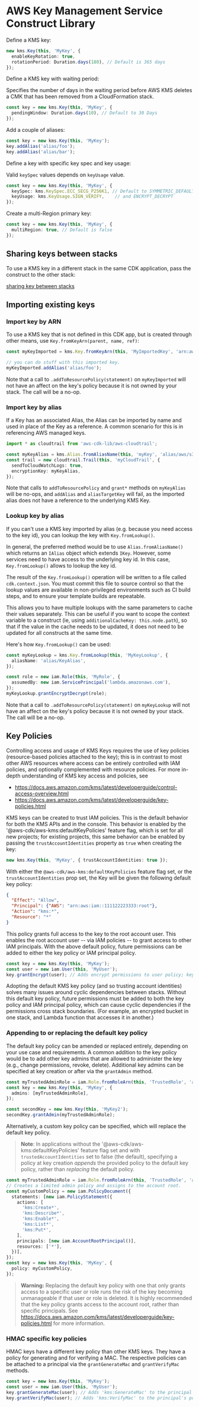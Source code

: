 # AWS Key Management Service Construct Library


Define a KMS key:

```ts
new kms.Key(this, 'MyKey', {
  enableKeyRotation: true,
  rotationPeriod: Duration.days(180), // Default is 365 days
});
```

Define a KMS key with waiting period:

Specifies the number of days in the waiting period before AWS KMS deletes a CMK that has been removed from a CloudFormation stack.

```ts
const key = new kms.Key(this, 'MyKey', {
  pendingWindow: Duration.days(10), // Default to 30 Days
});
```


Add a couple of aliases:

```ts
const key = new kms.Key(this, 'MyKey');
key.addAlias('alias/foo');
key.addAlias('alias/bar');
```


Define a key with specific key spec and key usage:

Valid `keySpec` values depends on `keyUsage` value.

```ts
const key = new kms.Key(this, 'MyKey', {
  keySpec: kms.KeySpec.ECC_SECG_P256K1, // Default to SYMMETRIC_DEFAULT
  keyUsage: kms.KeyUsage.SIGN_VERIFY,    // and ENCRYPT_DECRYPT
});
```


Create a multi-Region primary key:

```ts
const key = new kms.Key(this, 'MyKey', {
  multiRegion: true, // Default is false
});
```

## Sharing keys between stacks

To use a KMS key in a different stack in the same CDK application,
pass the construct to the other stack:

[sharing key between stacks](test/integ.key-sharing.lit.ts)


## Importing existing keys

### Import key by ARN

To use a KMS key that is not defined in this CDK app, but is created through other means, use
`Key.fromKeyArn(parent, name, ref)`:

```ts
const myKeyImported = kms.Key.fromKeyArn(this, 'MyImportedKey', 'arn:aws:...');

// you can do stuff with this imported key.
myKeyImported.addAlias('alias/foo');
```

Note that a call to `.addToResourcePolicy(statement)` on `myKeyImported` will not have
an affect on the key's policy because it is not owned by your stack. The call
will be a no-op.

### Import key by alias

If a Key has an associated Alias, the Alias can be imported by name and used in place
of the Key as a reference. A common scenario for this is in referencing AWS managed keys.

```ts
import * as cloudtrail from 'aws-cdk-lib/aws-cloudtrail';

const myKeyAlias = kms.Alias.fromAliasName(this, 'myKey', 'alias/aws/s3');
const trail = new cloudtrail.Trail(this, 'myCloudTrail', {
  sendToCloudWatchLogs: true,
  encryptionKey: myKeyAlias,
});
```

Note that calls to `addToResourcePolicy` and `grant*` methods on `myKeyAlias` will be
no-ops, and `addAlias` and `aliasTargetKey` will fail, as the imported alias does not
have a reference to the underlying KMS Key.

### Lookup key by alias

If you can't use a KMS key imported by alias (e.g. because you need access to the key id), you can lookup the key with `Key.fromLookup()`.

In general, the preferred method would be to use `Alias.fromAliasName()` which returns an `IAlias` object which extends `IKey`. However, some services need to have access to the underlying key id. In this case, `Key.fromLookup()` allows to lookup the key id.

The result of the `Key.fromLookup()` operation will be written to a file
called `cdk.context.json`. You must commit this file to source control so
that the lookup values are available in non-privileged environments such
as CI build steps, and to ensure your template builds are repeatable.


This allows you to have multiple lookups with the same parameters
to cache their values separately. This can be useful if you want to
scope the context variable to a construct (ie, using `additionalCacheKey: this.node.path`),
so that if the value in the cache needs to be updated, it does not need to be updated
for all constructs at the same time.

Here's how `Key.fromLookup()` can be used:

```ts
const myKeyLookup = kms.Key.fromLookup(this, 'MyKeyLookup', {
  aliasName: 'alias/KeyAlias',
});

const role = new iam.Role(this, 'MyRole', {
  assumedBy: new iam.ServicePrincipal('lambda.amazonaws.com'),
});
myKeyLookup.grantEncryptDecrypt(role);
```

Note that a call to `.addToResourcePolicy(statement)` on `myKeyLookup` will not have
an affect on the key's policy because it is not owned by your stack. The call
will be a no-op.

## Key Policies

Controlling access and usage of KMS Keys requires the use of key policies (resource-based policies attached to the key);
this is in contrast to most other AWS resources where access can be entirely controlled with IAM policies,
and optionally complemented with resource policies. For more in-depth understanding of KMS key access and policies, see

* https://docs.aws.amazon.com/kms/latest/developerguide/control-access-overview.html
* https://docs.aws.amazon.com/kms/latest/developerguide/key-policies.html

KMS keys can be created to trust IAM policies. This is the default behavior for both the KMS APIs and in
the console. This behavior is enabled by the '@aws-cdk/aws-kms:defaultKeyPolicies' feature flag,
which is set for all new projects; for existing projects, this same behavior can be enabled by
passing the `trustAccountIdentities` property as `true` when creating the key:

```ts
new kms.Key(this, 'MyKey', { trustAccountIdentities: true });
```

With either the `@aws-cdk/aws-kms:defaultKeyPolicies` feature flag set,
or the `trustAccountIdentities` prop set, the Key will be given the following default key policy:

```json
{
  "Effect": "Allow",
  "Principal": {"AWS": "arn:aws:iam::111122223333:root"},
  "Action": "kms:*",
  "Resource": "*"
}
```

This policy grants full access to the key to the root account user.
This enables the root account user -- via IAM policies -- to grant access to other IAM principals.
With the above default policy, future permissions can be added to either the key policy or IAM principal policy.

```ts
const key = new kms.Key(this, 'MyKey');
const user = new iam.User(this, 'MyUser');
key.grantEncrypt(user); // Adds encrypt permissions to user policy; key policy is unmodified.
```

Adopting the default KMS key policy (and so trusting account identities)
solves many issues around cyclic dependencies between stacks.
Without this default key policy, future permissions must be added to both the key policy and IAM principal policy,
which can cause cyclic dependencies if the permissions cross stack boundaries.
(For example, an encrypted bucket in one stack, and Lambda function that accesses it in another.)

### Appending to or replacing the default key policy

The default key policy can be amended or replaced entirely, depending on your use case and requirements.
A common addition to the key policy would be to add other key admins that are allowed to administer the key
(e.g., change permissions, revoke, delete). Additional key admins can be specified at key creation or after
via the `grantAdmin` method.

```ts
const myTrustedAdminRole = iam.Role.fromRoleArn(this, 'TrustedRole', 'arn:aws:iam:....');
const key = new kms.Key(this, 'MyKey', {
  admins: [myTrustedAdminRole],
});

const secondKey = new kms.Key(this, 'MyKey2');
secondKey.grantAdmin(myTrustedAdminRole);
```

Alternatively, a custom key policy can be specified, which will replace the default key policy.

> **Note**: In applications without the '@aws-cdk/aws-kms:defaultKeyPolicies' feature flag set
and with `trustedAccountIdentities` set to false (the default), specifying a policy at key creation _appends_ the
provided policy to the default key policy, rather than _replacing_ the default policy.

```ts
const myTrustedAdminRole = iam.Role.fromRoleArn(this, 'TrustedRole', 'arn:aws:iam:....');
// Creates a limited admin policy and assigns to the account root.
const myCustomPolicy = new iam.PolicyDocument({
  statements: [new iam.PolicyStatement({
    actions: [
      'kms:Create*',
      'kms:Describe*',
      'kms:Enable*',
      'kms:List*',
      'kms:Put*',
    ],
    principals: [new iam.AccountRootPrincipal()],
    resources: ['*'],
  })],
});
const key = new kms.Key(this, 'MyKey', {
  policy: myCustomPolicy,
});
```

> **Warning:** Replacing the default key policy with one that only grants access to a specific user or role
runs the risk of the key becoming unmanageable if that user or role is deleted.
It is highly recommended that the key policy grants access to the account root, rather than specific principals.
See https://docs.aws.amazon.com/kms/latest/developerguide/key-policies.html for more information.

### HMAC specific key policies

HMAC keys have a different key policy than other KMS keys. They have a policy for generating and for verifying a MAC. 
The respective policies can be attached to a principal via the `grantGenerateMac` and `grantVerifyMac` methods.

```ts
const key = new kms.Key(this, 'MyKey');
const user = new iam.User(this, 'MyUser');
key.grantGenerateMac(user); // Adds 'kms:GenerateMac' to the principal's policy
key.grantVerifyMac(user); // Adds 'kms:VerifyMac' to the principal's policy
```

